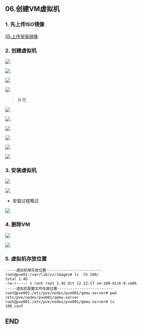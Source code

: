 ## 06.创建VM虚拟机

### 1. 先上传ISO镜像

[05.上传安装镜像](05.上传安装镜像.md)

### 2. 创建虚拟机

![](.06.创建VM虚拟机_images/5b540624.png)

![](.06.创建VM虚拟机_images/33001cbf.png)

![](.06.创建VM虚拟机_images/f4d83816.png)

![](.06.创建VM虚拟机_images/ae50dc52.png)

> 补充

![](.06.创建VM虚拟机_images/55a5c6e8.png)

![](.06.创建VM虚拟机_images/5f67b3c7.png)

![](.06.创建VM虚拟机_images/e3c1a92d.png)

![](.06.创建VM虚拟机_images/51ec971f.png)

![](.06.创建VM虚拟机_images/d34fbffd.png)

![](.06.创建VM虚拟机_images/a42c2296.png)

### 3. 安装虚拟机

![](.06.创建VM虚拟机_images/7185fa6d.png)

![](.06.创建VM虚拟机_images/77859703.png)

- 安装过程略过

![](.06.创建VM虚拟机_images/c328a317.png)

### 4. 删除VM

![](.06.创建VM虚拟机_images/4c564e68.png)

![](.06.创建VM虚拟机_images/4b66f230.png)

### 5. 虚拟机存放位置

````
-----虚拟机卷存放位置-------------------------
root@pve01:/var/lib/vz/images# ls -lh 100/
total 1.4G
-rw-r----- 1 root root 1.4G Oct 12 22:17 vm-100-disk-0.vmdk
-----虚拟机配置文件存放位置-------------------------
root@pve001:/etc/pve/nodes/pve001/qemu-server# pwd
/etc/pve/nodes/pve001/qemu-server
root@pve001:/etc/pve/nodes/pve001/qemu-server# ls
100.conf
````

## END